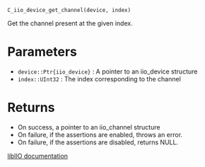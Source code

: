 ```
C_iio_device_get_channel(device, index)
```

Get the channel present at the given index.

# Parameters

  * `device::Ptr{iio_device}` : A pointer to an iio_device structure
  * `index::UInt32`           : The index corresponding to the channel

# Returns

  * On success, a pointer to an iio_channel structure
  * On failure, if the assertions are enabled, throws an error.
  * On failure, if the assertions are disabled, returns NULL.

[libIIO documentation](https://analogdevicesinc.github.io/libiio/master/libiio/group__Device.html#ga67289d735b7d8e1ed12ae0ea642bd1ac)
